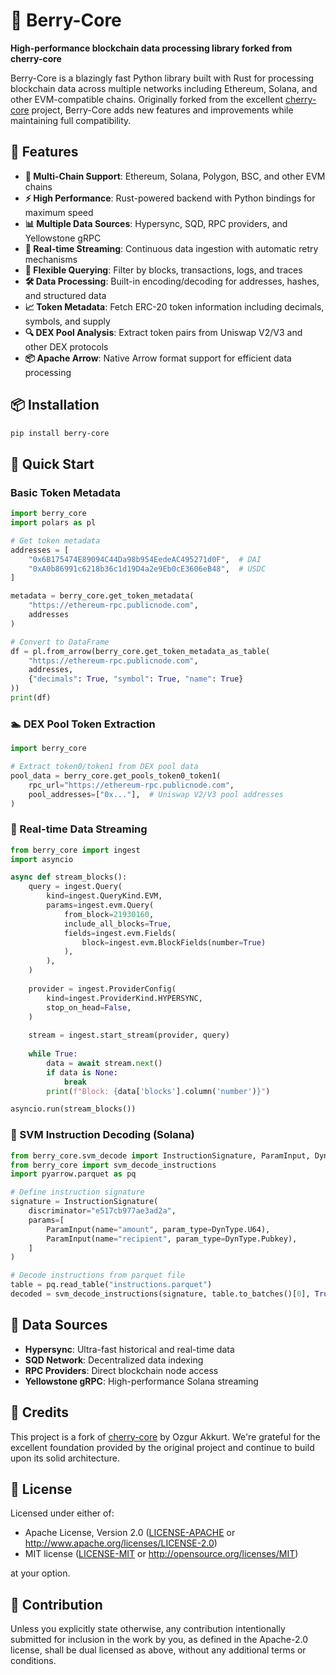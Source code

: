 # 🍓 Berry-Core

**High-performance blockchain data processing library forked from cherry-core**

Berry-Core is a blazingly fast Python library built with Rust for processing blockchain data across multiple networks including Ethereum, Solana, and other EVM-compatible chains. Originally forked from the excellent [cherry-core](https://github.com/steelcake/cherry-core) project, Berry-Core adds new features and improvements while maintaining full compatibility.

## 🚀 Features

- **🔗 Multi-Chain Support**: Ethereum, Solana, Polygon, BSC, and other EVM chains
- **⚡ High Performance**: Rust-powered backend with Python bindings for maximum speed
- **📊 Multiple Data Sources**: Hypersync, SQD, RPC providers, and Yellowstone gRPC
- **🔄 Real-time Streaming**: Continuous data ingestion with automatic retry mechanisms
- **🎯 Flexible Querying**: Filter by blocks, transactions, logs, and traces
- **🛠 Data Processing**: Built-in encoding/decoding for addresses, hashes, and structured data
- **📈 Token Metadata**: Fetch ERC-20 token information including decimals, symbols, and supply
- **🔍 DEX Pool Analysis**: Extract token pairs from Uniswap V2/V3 and other DEX protocols
- **📦 Apache Arrow**: Native Arrow format support for efficient data processing

## 📦 Installation

```bash
pip install berry-core
```

## 🎯 Quick Start

### Basic Token Metadata

```python
import berry_core
import polars as pl

# Get token metadata
addresses = [
    "0x6B175474E89094C44Da98b954EedeAC495271d0F",  # DAI
    "0xA0b86991c6218b36c1d19D4a2e9Eb0cE3606eB48",  # USDC
]

metadata = berry_core.get_token_metadata(
    "https://ethereum-rpc.publicnode.com", 
    addresses
)

# Convert to DataFrame
df = pl.from_arrow(berry_core.get_token_metadata_as_table(
    "https://ethereum-rpc.publicnode.com",
    addresses,
    {"decimals": True, "symbol": True, "name": True}
))
print(df)
```

### 🏊 DEX Pool Token Extraction

```python
import berry_core

# Extract token0/token1 from DEX pool data
pool_data = berry_core.get_pools_token0_token1(
    rpc_url="https://ethereum-rpc.publicnode.com",
    pool_addresses=["0x..."],  # Uniswap V2/V3 pool addresses
)
```

### 📡 Real-time Data Streaming

```python
from berry_core import ingest
import asyncio

async def stream_blocks():
    query = ingest.Query(
        kind=ingest.QueryKind.EVM,
        params=ingest.evm.Query(
            from_block=21930160,
            include_all_blocks=True,
            fields=ingest.evm.Fields(
                block=ingest.evm.BlockFields(number=True)
            ),
        ),
    )
    
    provider = ingest.ProviderConfig(
        kind=ingest.ProviderKind.HYPERSYNC,
        stop_on_head=False,
    )
    
    stream = ingest.start_stream(provider, query)
    
    while True:
        data = await stream.next()
        if data is None:
            break
        print(f"Block: {data['blocks'].column('number')}")

asyncio.run(stream_blocks())
```

### 🔐 SVM Instruction Decoding (Solana)

```python
from berry_core.svm_decode import InstructionSignature, ParamInput, DynType
from berry_core import svm_decode_instructions
import pyarrow.parquet as pq

# Define instruction signature
signature = InstructionSignature(
    discriminator="e517cb977ae3ad2a",
    params=[
        ParamInput(name="amount", param_type=DynType.U64),
        ParamInput(name="recipient", param_type=DynType.Pubkey),
    ]
)

# Decode instructions from parquet file
table = pq.read_table("instructions.parquet")
decoded = svm_decode_instructions(signature, table.to_batches()[0], True)
```

## 🌟 Data Sources

- **Hypersync**: Ultra-fast historical and real-time data
- **SQD Network**: Decentralized data indexing
- **RPC Providers**: Direct blockchain node access
- **Yellowstone gRPC**: High-performance Solana streaming

## 🙏 Credits

This project is a fork of [cherry-core](https://github.com/steelcake/cherry-core) by Ozgur Akkurt. We're grateful for the excellent foundation provided by the original project and continue to build upon its solid architecture.

## 📄 License

Licensed under either of:

* Apache License, Version 2.0 ([LICENSE-APACHE](LICENSE-APACHE) or http://www.apache.org/licenses/LICENSE-2.0)
* MIT license ([LICENSE-MIT](LICENSE-MIT) or http://opensource.org/licenses/MIT)

at your option.

## 🤝 Contribution

Unless you explicitly state otherwise, any contribution intentionally submitted for inclusion in the work by you, as defined in the Apache-2.0 license, shall be dual licensed as above, without any additional terms or conditions.